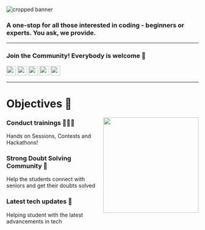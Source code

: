 ![cropped banner](https://user-images.githubusercontent.com/88930014/219591685-b0479fd2-9a67-44e7-a93e-684fc3aaef48.gif)

### A one-stop for all those interested in coding - beginners or experts. You ask, we provide.
---

### Join the Community! Everybody is welcome 🌈

<p align="left">
<a href="mailto:codersclub.gec@gmail.com" style="text-decoration:none">
  <img height="25" src = "https://img.shields.io/badge/gmail-c14438?&style=fsocial&logo=gmail&logoColor=white">
</a>
  <a href="https://discord.gg/gM3bG4rAU5" style="text-decoration:none">
  <img height="25" src="https://img.shields.io/badge/discord-darkblue.svg?&style=fsocial&logo=discord&logoColor=white" />
</a>
<a href="https://www.linkedin.com/company/gec-coders-club/" style="text-decoration:none">
  <img height="25" src="https://img.shields.io/badge/linkedin-blue.svg?&style=fsocial&logo=linkedin&logoColor=white" />
</a>
<a href="https://github.com/Design-and-Code" style="text-decoration:none">
  <img height="25" src="https://img.shields.io/badge/Github-grey.svg?&style=fsocial&logo=Github&logoColor=white" />
</a>
<a href="https://www.instagram.com/coders.club.engico" style="text-decoration:none">
  <img height="25" src = "https://img.shields.io/badge/Instagram-%23E4405F.svg?&style=fsocial&logo=Instagram&logoColor=white">
</a>
</a>
<br />

---

# Objectives 🎯

<img align='right' src='https://user-images.githubusercontent.com/88930014/219593725-56515b6e-a472-4726-afbc-cdfd08069c4c.gif' width='250'>

### __Conduct trainings__ 👨🏼‍💻
 Hands on Sessions, Contests and Hackathons!

### __Strong Doubt Solving Community__ 🤔
 Help the students connect with seniors and get their doubts solved

### __Latest tech updates__ 👀
 Helping student with the latest advancements in tech
